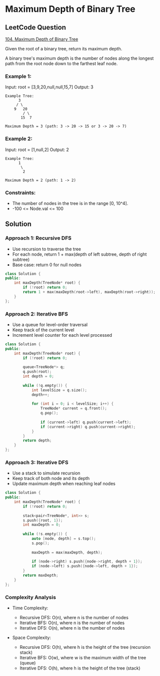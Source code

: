 # Maximum Depth of Binary Tree

## LeetCode Question
[104. Maximum Depth of Binary Tree](https://leetcode.com/problems/maximum-depth-of-binary-tree/)

Given the root of a binary tree, return its maximum depth.

A binary tree's maximum depth is the number of nodes along the longest path from the root node down to the farthest leaf node.

### Example 1:
Input: root = [3,9,20,null,null,15,7]
Output: 3

```
Example Tree:
      3
     / \
    9   20
        / \
       15  7

Maximum Depth = 3 (path: 3 -> 20 -> 15 or 3 -> 20 -> 7)
```

### Example 2:
Input: root = [1,null,2]
Output: 2

```
Example Tree:
      1
       \
        2

Maximum Depth = 2 (path: 1 -> 2)
```

### Constraints:
- The number of nodes in the tree is in the range [0, 10^4].
- -100 <= Node.val <= 100

## Solution

### Approach 1: Recursive DFS
- Use recursion to traverse the tree
- For each node, return 1 + max(depth of left subtree, depth of right subtree)
- Base case: return 0 for null nodes

```cpp
class Solution {
public:
    int maxDepth(TreeNode* root) {
        if (!root) return 0;
        return 1 + max(maxDepth(root->left), maxDepth(root->right));
    }
};
```

### Approach 2: Iterative BFS
- Use a queue for level-order traversal
- Keep track of the current level
- Increment level counter for each level processed

```cpp
class Solution {
public:
    int maxDepth(TreeNode* root) {
        if (!root) return 0;
        
        queue<TreeNode*> q;
        q.push(root);
        int depth = 0;
        
        while (!q.empty()) {
            int levelSize = q.size();
            depth++;
            
            for (int i = 0; i < levelSize; i++) {
                TreeNode* current = q.front();
                q.pop();
                
                if (current->left) q.push(current->left);
                if (current->right) q.push(current->right);
            }
        }
        return depth;
    }
};
```

### Approach 3: Iterative DFS
- Use a stack to simulate recursion
- Keep track of both node and its depth
- Update maximum depth when reaching leaf nodes

```cpp
class Solution {
public:
    int maxDepth(TreeNode* root) {
        if (!root) return 0;
        
        stack<pair<TreeNode*, int>> s;
        s.push({root, 1});
        int maxDepth = 0;
        
        while (!s.empty()) {
            auto [node, depth] = s.top();
            s.pop();
            
            maxDepth = max(maxDepth, depth);
            
            if (node->right) s.push({node->right, depth + 1});
            if (node->left) s.push({node->left, depth + 1});
        }
        return maxDepth;
    }
};
```

### Complexity Analysis
- Time Complexity:
  - Recursive DFS: O(n), where n is the number of nodes
  - Iterative BFS: O(n), where n is the number of nodes
  - Iterative DFS: O(n), where n is the number of nodes

- Space Complexity:
  - Recursive DFS: O(h), where h is the height of the tree (recursion stack)
  - Iterative BFS: O(w), where w is the maximum width of the tree (queue)
  - Iterative DFS: O(h), where h is the height of the tree (stack) 